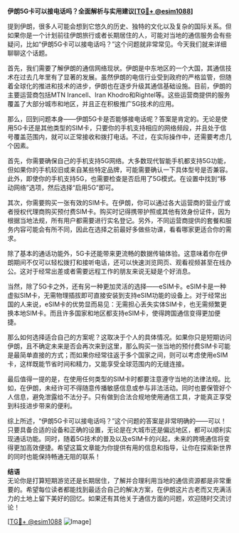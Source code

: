 **伊朗5G卡可以接电话吗？全面解析与实用建议[[TG💪+ @esim1088](https://t.me/s/esim1088)]**

提到伊朗，很多人可能会想到它悠久的历史、独特的文化以及复杂的国际关系。但如果你是一个计划前往伊朗旅行或者长期居住的人，可能对当地的通信服务会有些疑问，比如“伊朗5G卡可以接电话吗？”这个问题就非常常见。今天我们就来详细聊聊这个话题。

首先，我们需要了解伊朗的通信网络现状。伊朗是中东地区的一个大国，其通信技术在过去几年里有了显著的发展。虽然伊朗的电信行业受到政府的严格监管，但随着全球化的推进和技术的进步，伊朗也在逐步升级其通信基础设施。目前，伊朗的主要运营商包括MTN Irancell、Iran Khodro和Rightel等。这些运营商提供的服务覆盖了大部分城市和地区，并且正在积极推广5G技术的应用。

那么，回到问题本身——伊朗5G卡是否能够接电话呢？答案是肯定的。无论是使用5G卡还是其他类型的SIM卡，只要你的手机支持相应的网络频段，并且处于信号覆盖范围内，就可以正常接收和拨打电话。不过，在实际操作中，还需要考虑几个因素。

首先，你需要确保自己的手机支持5G网络。大多数现代智能手机都支持5G功能，但如果你的手机较旧或来自某些特定品牌，可能需要确认一下具体型号是否兼容。此外，即使你的手机支持5G，也需要检查是否启用了5G模式。在设置中找到“移动网络”选项，然后选择“启用5G”即可。

其次，你需要购买一张有效的SIM卡。在伊朗，你可以通过各大运营商的营业厅或者授权代理商购买预付费SIM卡。购买时记得携带护照或其他有效身份证件，因为根据当地法规，所有用户都需要进行实名登记。另外，不同运营商提供的套餐和服务内容可能会有所不同，因此在选择之前最好多做些功课，看看哪家更适合你的需求。

除了基本的通话功能外，5G卡还能带来更流畅的数据传输体验。这意味着你在伊朗期间不仅可以轻松拨打和接听电话，还可以快速浏览网页、观看视频甚至在线办公。这对于经常出差或者需要远程工作的朋友来说无疑是个好消息。

当然，除了5G卡之外，还有另一种更加灵活的选择——eSIM卡。eSIM卡是一种虚拟SIM卡，无需物理插拔即可直接安装到支持eSIM功能的设备上。对于经常出国的人来说，eSIM卡的优势显而易见：无需担心丢失实体SIM卡，也无需频繁更换本地SIM卡。而且许多国家和地区都支持eSIM卡，使得跨国通信变得更加便捷。

那么如何选择适合自己的方案呢？这取决于个人的具体情况。如果你只是短期访问伊朗，且不确定未来是否会再次来到这里，那么购买一张当地的预付费SIM卡可能是最简单直接的方式；而如果你经常往返于多个国家之间，则可以考虑使用eSIM卡，这样既能节省时间和精力，又能享受全球范围内的无缝连接。

最后值得一提的是，在使用任何类型的SIM卡时都要注意遵守当地的法律法规。比如，在伊朗，未经许可不得随意传播敏感信息或参与非法活动。同时也要保管好个人信息，避免泄露给不法分子。只有做到合法合规地使用通信工具，才能真正享受到科技进步带来的便利。

综上所述，“伊朗5G卡可以接电话吗？”这个问题的答案是非常明确的——可以！只要具备合适的设备和正确的设置，无论是在大城市还是偏远地区，都可以顺利实现通话功能。同时，随着5G技术的普及以及eSIM卡的兴起，未来的跨境通信将变得更加高效便捷。希望这篇文章能为你提供有用的信息和指导，让你在探索新世界的同时也能保持畅通无阻的联系！

**结语**  
无论你是打算短期游览还是长期居住，了解并合理利用当地的通信资源都是非常重要的。希望每位读者都能找到最适合自己的解决方案，在伊朗这片古老而又充满活力的土地上留下美好的回忆。如果还有其他关于通信方面的问题，欢迎随时交流讨论！

[[TG💪+ @esim1088](https://t.me/s/esim1088) ![Image](https://i.postimg.cc/4NQfJmqS/Snipaste-2025-05-13-00-14-12.png)]